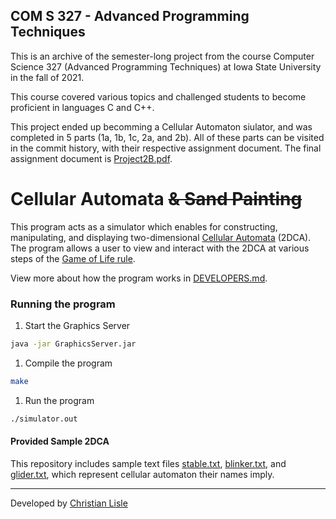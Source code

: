 ## COM S 327 - Advanced Programming Techniques

This is an archive of the semester-long project from the course Computer Science 327 (Advanced Programming Techniques) at Iowa State University in the fall of 2021.

This course covered various topics and challenged students to become proficient in languages C and C++.

This project ended up becomming a Cellular Automaton siulator, and was completed in 5 parts (1a, 1b, 1c, 2a, and 2b). All of these parts can be visited in the commit history, with their respective assignment document. The final assignment document is [Project2B.pdf](Project2B.pdf).

# Cellular Automata ~~& Sand Painting~~

This program acts as a simulator which enables for constructing, manipulating, and displaying two-dimensional [Cellular Automata](https://mathworld.wolfram.com/ElementaryCellularAutomaton.html) (2DCA). The program allows a user to view and interact with the 2DCA at various steps of the [Game of Life rule](https://en.wikipedia.org/wiki/Conway%27s_Game_of_Life).

View more about how the program works in [DEVELOPERS.md](DEVELOPERS.md).

### Running the program

1. Start the Graphics Server

```bash
java -jar GraphicsServer.jar
```

1. Compile the program

```bash
make
```

1. Run the program

```bash
./simulator.out
```

#### Provided Sample 2DCA
This repository includes sample text files [stable.txt](examples/stable.txt), [blinker.txt](examples/blinker.txt), and [glider.txt](examples/glider.txt), which represent cellular automaton their names imply.

---

Developed by [Christian Lisle](http://christianlisle.com)